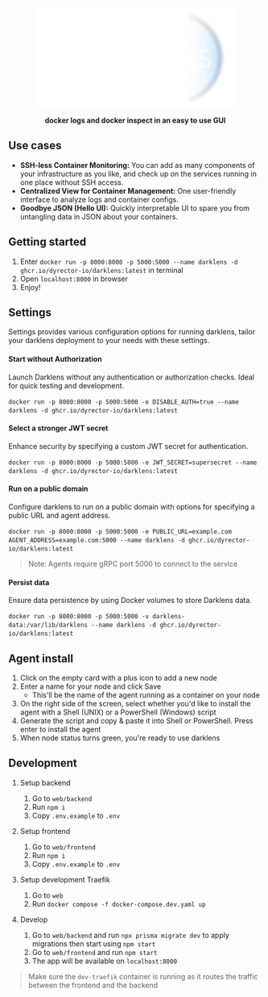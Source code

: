 <p align="center">
    <picture>
    <source media="(prefers-color-scheme: dark)" srcset="docs/darklens_logo_horizontal_transparent.png">
    <source media="(prefers-color-scheme: light)" srcset="docs/darklens_logo_horizontal_light.png">
    <img alt="darklens logo" src="docs/darklens_logo_horizontal_transparent.png" width="400">
    </picture>
</p>

<p align="center"><b>docker logs and docker inspect in an easy to use GUI</b></p>

## Use cases

-   **SSH-less Container Monitoring:** You can add as many components of your infrastructure as you like, and check up on the services running in one place without SSH access.
-   **Centralized View for Container Management:** One user-friendly interface to analyze logs and container configs.
-   **Goodbye JSON (Hello UI):** Quickly interpretable UI to spare you from untangling data in JSON about your containers.

## Getting started

1. Enter `docker run -p 8000:8000 -p 5000:5000 --name darklens -d ghcr.io/dyrector-io/darklens:latest` in terminal
2. Open `localhost:8000` in browser
3. Enjoy!

## Settings

Settings provides various configuration options for running darklens, tailor your darklens deployment to your needs with these settings.

#### Start without Authorization

Launch Darklens without any authentication or authorization checks. Ideal for quick testing and development.

`docker run -p 8000:8000 -p 5000:5000 -e DISABLE_AUTH=true --name darklens -d ghcr.io/dyrector-io/darklens:latest`

#### Select a stronger JWT secret

Enhance security by specifying a custom JWT secret for authentication.

`docker run -p 8000:8000 -p 5000:5000 -e JWT_SECRET=supersecret --name darklens -d ghcr.io/dyrector-io/darklens:latest`

#### Run on a public domain

Configure darklens to run on a public domain with options for specifying a public URL and agent address.

`docker run -p 8000:8000 -p 5000:5000 -e PUBLIC_URL=example.com AGENT_ADDRESS=example.com:5000 --name darklens -d ghcr.io/dyrector-io/darklens:latest`

> Note: Agents require gRPC port 5000 to connect to the service

#### Persist data

Ensure data persistence by using Docker volumes to store Darklens data.

`docker run -p 8000:8000 -p 5000:5000 -v darklens-data:/var/lib/darklens --name darklens -d ghcr.io/dyrector-io/darklens:latest`

## Agent install

1. Click on the empty card with a plus icon to add a new node
2. Enter a name for your node and click Save
    - This'll be the name of the agent running as a container on your node
3. On the right side of the screen, select whether you'd like to install the agent with a Shell (UNIX) or a PowerShell (Windows) script
4. Generate the script and copy & paste it into Shell or PowerShell. Press enter to install the agent
5. When node status turns green, you're ready to use darklens

## Development

1. Setup backend

    1. Go to `web/backend`
    2. Run `npm i`
    3. Copy `.env.example` to `.env`

2. Setup frontend

    1. Go to `web/frontend`
    2. Run `npm i`
    3. Copy `.env.example` to `.env`

3. Setup development Traefik

    1. Go to `web`
    2. Run `docker compose -f docker-compose.dev.yaml up`

4. Develop

    1. Go to `web/backend` and run `npx prisma migrate dev` to apply migrations then start using `npm start`
    2. Go to `web/frontend` and run `npm start`
    3. The app will be available on `localhost:8000`

> Make sure the `dev-traefik` container is running as it routes the traffic between the frontend and the backend
